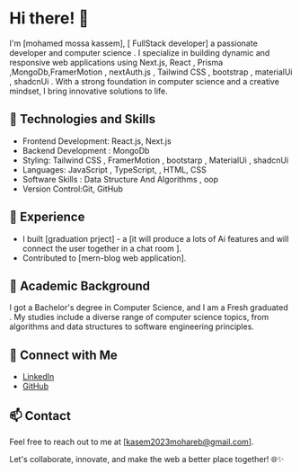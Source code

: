 # Hi there! 👋

I'm [mohamed mossa kassem], [ FullStack developer] a passionate developer and computer science . I specialize in building dynamic and responsive web applications using Next.js, React , Prisma ,MongoDb,FramerMotion , nextAuth.js , Tailwind CSS , bootstrap , materialUi , shadcnUi . With a strong foundation in computer science and a creative mindset, I bring innovative solutions to life.

## 🚀 Technologies and Skills

- Frontend Development: React.js, Next.js  
- Backend Development :  MongoDb 
- Styling: Tailwind CSS ,  FramerMotion , bootstarp , MaterialUi , shadcnUi
- Languages: JavaScript , TypeScript,  , HTML, CSS
- Software Skills : Data Structure And Algorithms ,  oop 
- Version Control:Git, GitHub 
 
## 💼 Experience

- I built [graduation prject] - a [it will produce a lots of Ai features and will connect the user together in a chat room ].
- Contributed to [mern-blog web application].

## 🌱 Academic Background

I got a Bachelor's degree in Computer Science, and I am a Fresh graduated . My studies include a diverse range of computer science topics, from algorithms and data structures to software engineering principles.

## 🔗 Connect with Me

- [LinkedIn](https://www.linkedin.com/in/mohamed-kasem-a8060128b/)
- [GitHub](https://github.com/kasem2024)


## 📫 Contact

Feel free to reach out to me at [kasem2023mohareb@gmail.com].

Let's collaborate, innovate, and make the web a better place together! 🌐✨


